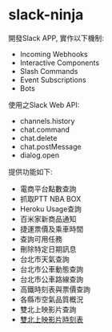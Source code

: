 # slack-ninja
開發Slack APP, 實作以下機制:
- Incoming Webhooks
- Interactive Components
- Slash Commands
- Event Subscriptions
- Bots

使用之Slack Web API:
- channels.history
- chat.command
- chat.delete
- chat.postMessage
- dialog.open

提供功能如下:
- 電商平台點數查詢
- 抓取PTT NBA BOX
- Heroku Usage查詢
- 百米家新商品通知
- 捷運票價及乘車時間
- 查詢可用任務
- 刪除特定日期訊息
- 台北市天氣查詢
- 台北市公車動態查詢
- 台北市公車路線查詢
- 高鐵時刻表與票價查詢
- 各縣市空氣品質概況
- 雙北上映影片查詢
- [雙北上映影片時刻表][movie]

[movie]:https://res.cloudinary.com/lethington/image/upload/v1564667673/slack/movie.png
